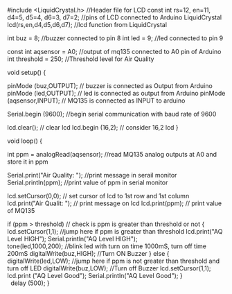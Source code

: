 #include <LiquidCrystal.h>      //Header file for LCD
const int rs=12, en=11, d4=5, d5=4, d6=3, d7=2; //pins of LCD connected to Arduino
LiquidCrystal lcd(rs,en,d4,d5,d6,d7); //lcd function from LiquidCrystal

int buz = 8;  //buzzer connected to pin 8
int led = 9;  //led connected to pin 9

const int aqsensor = A0;  //output of mq135 connected to A0 pin of Arduino
int threshold = 250;      //Threshold level for Air Quality

void setup() {

  pinMode (buz,OUTPUT);     // buzzer is connected as Output from Arduino
  pinMode (led,OUTPUT);     // led is connected as output from Arduino
  pinMode (aqsensor,INPUT); // MQ135 is connected as INPUT to arduino

  Serial.begin (9600);      //begin serial communication with baud rate of 9600

  lcd.clear();              // clear lcd
  lcd.begin (16,2);         // consider 16,2 lcd
}

void loop() {

  int ppm = analogRead(aqsensor); //read MQ135 analog outputs at A0 and store it in ppm

  Serial.print("Air Quality: ");  //print message in serail monitor
  Serial.println(ppm);            //print value of ppm in serial monitor

  lcd.setCursor(0,0);             // set cursor of lcd to 1st row and 1st column
  lcd.print("Air Qualit: ");      // print message on lcd
  lcd.print(ppm);                 // print value of MQ135

  if (ppm > threshold)            // check is ppm is greater than threshold or not
    {
      lcd.setCursor(1,1);         //jump here if ppm is greater than threshold
      lcd.print("AQ Level HIGH");
      Serial.println("AQ Level HIGH");     
      tone(led,1000,200);         //blink led with turn on time 1000mS, turn off time 200mS
      digitalWrite(buz,HIGH);     //Turn ON Buzzer
    }
  else
    {
      digitalWrite(led,LOW);   //jump here if ppm is not greater than threshold and turn off LED
      digitalWrite(buz,LOW);   //Turn off Buzzer
      lcd.setCursor(1,1);
      lcd.print ("AQ Level Good");
      Serial.println("AQ Level Good");
    }  
  delay (500);
}
